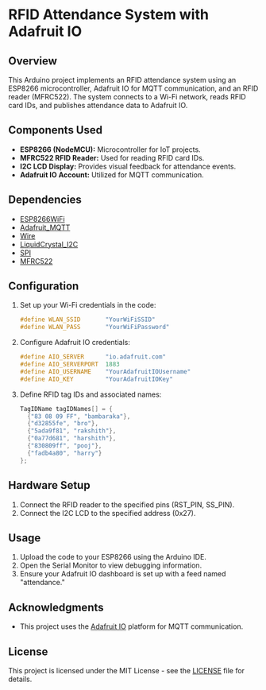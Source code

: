 # RFID Attendance System with Adafruit IO

## Overview

This Arduino project implements an RFID attendance system using an ESP8266 microcontroller, Adafruit IO for MQTT communication, and an RFID reader (MFRC522). The system connects to a Wi-Fi network, reads RFID card IDs, and publishes attendance data to Adafruit IO.

## Components Used

- **ESP8266 (NodeMCU):** Microcontroller for IoT projects.
- **MFRC522 RFID Reader:** Used for reading RFID card IDs.
- **I2C LCD Display:** Provides visual feedback for attendance events.
- **Adafruit IO Account:** Utilized for MQTT communication.

## Dependencies

- [ESP8266WiFi](https://github.com/esp8266/Arduino/tree/master/libraries/ESP8266WiFi)
- [Adafruit_MQTT](https://github.com/adafruit/Adafruit_MQTT_Library)
- [Wire](https://www.arduino.cc/en/reference/wire)
- [LiquidCrystal_I2C](https://github.com/johnrickman/LiquidCrystal_I2C)
- [SPI](https://www.arduino.cc/en/reference/SPI)
- [MFRC522](https://github.com/miguelbalboa/rfid)

## Configuration

1. Set up your Wi-Fi credentials in the code:

    ```cpp
    #define WLAN_SSID       "YourWiFiSSID"
    #define WLAN_PASS       "YourWiFiPassword"
    ```

2. Configure Adafruit IO credentials:

    ```cpp
    #define AIO_SERVER      "io.adafruit.com"
    #define AIO_SERVERPORT  1883
    #define AIO_USERNAME    "YourAdafruitIOUsername"
    #define AIO_KEY         "YourAdafruitIOKey"
    ```

3. Define RFID tag IDs and associated names:

    ```cpp
    TagIDName tagIDNames[] = {
      {"83 08 09 FF", "bambaraka"},
      {"d32855fe", "bro"},
      {"5ada9f81", "rakshith"},
      {"0a77d681", "harshith"},
      {"830809ff", "pooj"},
      {"fadb4a80", "harry"}
    };
    ```

## Hardware Setup

1. Connect the RFID reader to the specified pins (RST_PIN, SS_PIN).
2. Connect the I2C LCD to the specified address (0x27).

## Usage

1. Upload the code to your ESP8266 using the Arduino IDE.
2. Open the Serial Monitor to view debugging information.
3. Ensure your Adafruit IO dashboard is set up with a feed named "attendance."

## Acknowledgments

- This project uses the [Adafruit IO](https://io.adafruit.com/) platform for MQTT communication.

## License

This project is licensed under the MIT License - see the [LICENSE](LICENSE) file for details.
